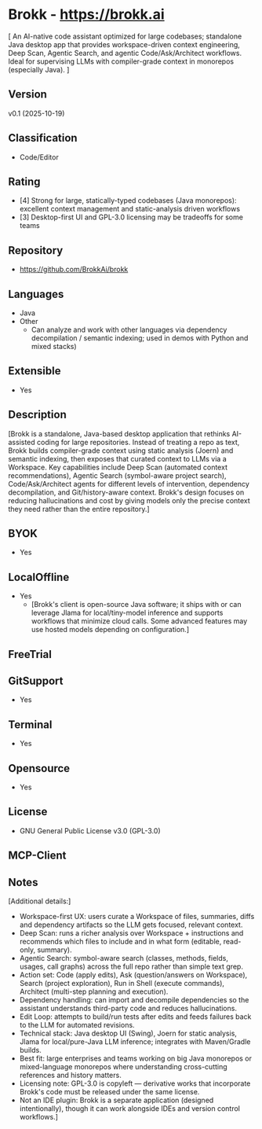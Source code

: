 # Brokk - https://brokk.ai
[ An AI-native code assistant optimized for large codebases; standalone Java desktop app that provides workspace-driven context engineering, Deep Scan, Agentic Search, and agentic Code/Ask/Architect workflows. Ideal for supervising LLMs with compiler-grade context in monorepos (especially Java). ]

## Version
v0.1 (2025-10-19)

## Classification 
- Code/Editor

## Rating
- [4] Strong for large, statically-typed codebases (Java monorepos): excellent context management and static-analysis driven workflows
- [3] Desktop-first UI and GPL-3.0 licensing may be tradeoffs for some teams

## Repository
- https://github.com/BrokkAi/brokk

## Languages
- Java
- Other
  - Can analyze and work with other languages via dependency decompilation / semantic indexing; used in demos with Python and mixed stacks)

## Extensible
- Yes

## Description
[Brokk is a standalone, Java-based desktop application that rethinks AI-assisted coding for large repositories. Instead of treating a repo as text, Brokk builds compiler-grade context using static analysis (Joern) and semantic indexing, then exposes that curated context to LLMs via a Workspace. Key capabilities include Deep Scan (automated context recommendations), Agentic Search (symbol-aware project search), Code/Ask/Architect agents for different levels of intervention, dependency decompilation, and Git/history-aware context. Brokk's design focuses on reducing hallucinations and cost by giving models only the precise context they need rather than the entire repository.]

## BYOK
- Yes

## LocalOffline
- Yes
  - [Brokk's client is open-source Java software; it ships with or can leverage Jlama for local/tiny-model inference and supports workflows that minimize cloud calls. Some advanced features may use hosted models depending on configuration.]

## FreeTrial

## GitSupport
- Yes

## Terminal
- Yes

## Opensource
- Yes

## License
- GNU General Public License v3.0 (GPL-3.0)

## MCP-Client

## Notes
[Additional details:]
- Workspace-first UX: users curate a Workspace of files, summaries, diffs and dependency artifacts so the LLM gets focused, relevant context.
- Deep Scan: runs a richer analysis over Workspace + instructions and recommends which files to include and in what form (editable, read-only, summary).
- Agentic Search: symbol-aware search (classes, methods, fields, usages, call graphs) across the full repo rather than simple text grep.
- Action set: Code (apply edits), Ask (question/answers on Workspace), Search (project exploration), Run in Shell (execute commands), Architect (multi-step planning and execution).
- Dependency handling: can import and decompile dependencies so the assistant understands third-party code and reduces hallucinations.
- Edit Loop: attempts to build/run tests after edits and feeds failures back to the LLM for automated revisions.
- Technical stack: Java desktop UI (Swing), Joern for static analysis, Jlama for local/pure-Java LLM inference; integrates with Maven/Gradle builds.
- Best fit: large enterprises and teams working on big Java monorepos or mixed-language monorepos where understanding cross-cutting references and history matters.
- Licensing note: GPL-3.0 is copyleft — derivative works that incorporate Brokk's code must be released under the same license.
- Not an IDE plugin: Brokk is a separate application (designed intentionally), though it can work alongside IDEs and version control workflows.]
